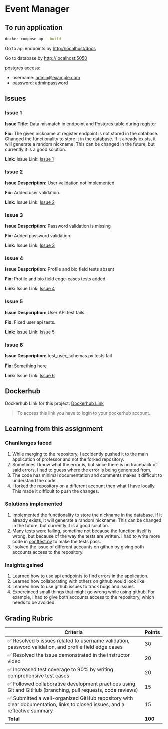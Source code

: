 # Event Manager

## To run application
```sh
docker compose up --build
```

Go to api endpoints by [http://localhost/docs](http://localhost/docs)


Go to database by [http://localhost:5050](http://localhost:5050)

postgres access:
- username: admin@example.com
- password: adminpassword


## Issues
### Issue 1
**Issue Title:** Data mismatch in endpoint and Postgres table during register

**Fix:** The given nickname at register endpoint is not stored in the database. Changed the functionality to store it in the database. If it already exists, it will generate a random nickname. This can be changed in the future, but currently it is a good solution.

**Link:**
Issue Link: [Issue 1](https://github.com/dj332/event_manager_hw10_is601/issues/1)

### Issue 2
**Issue Despcription:** User validation not implemented

**Fix:** Added user validation.

**Link:**
Issue Link: [Issue 2](https://github.com/dj332/event_manager_hw10_is601/issues/2)

### Issue 3
**Issue Despcription:** Password validation is missing

**Fix:** Added password validation.

**Link:**
Issue Link: [Issue 3](https://github.com/dj332/event_manager_hw10_is601/issues/3)

### Issue 4
**Issue Despcription:** Profile and bio field tests absent

**Fix:** Profile and bio field edge-cases tests added.

**Link:**
Issue Link: [Issue 4](https://github.com/dj332/event_manager_hw10_is601/issues/4)

### Issue 5
**Issue Despcription:** User API test fails

**Fix:** Fixed user api tests.

**Link:**
Issue Link: [Issue 5](https://github.com/dj332/event_manager_hw10_is601/issues/5)

### Issue 6
**Issue Despcription:** test_user_schemas.py tests fail

**Fix:** Something here

**Link:**
Issue Link: [Issue 6](https://github.com/dj332/event_manager_hw10_is601/issues/6)

## Dockerhub
Dockerhub Link for this project: [Dockerhub Link](https://hub.docker.com/repository/docker/dhjariwala/hw10/general)
>To access this link you have to login to your dockerhub account.

## Learning from this assignment
### Chanllenges faced
1. While merging to the repository, I accidently pushed it to the main application of professor and not the forked repository.
2. Sometimes I know what the error is, but since there is no traceback of said errors, I had to guess where the error is being generated from.
3. The code has minimal documentation and comments makes it difficult to understand the code.
4. I forked the repository on a different account then what I have locally. This made it difficult to push the changes.

### Solutions implemented
1. Implemented the functionality to store the nickname in the database. If it already exists, it will generate a random nickname. This can be changed in the future, but currently it is a good solution.
2. Many tests were failing, sometime not because the function itself is wrong, but because of the way the tests are written. I had to write more code in [conftest.py](tests/conftest.py) to make the tests pass.
3. I solved the issue of different accounts on github by giving both accounts access to the repository.

### Insights gained
1. Learned how to use api endpoints to find errors in the application.
2. Learned how collaborating with others on github would look like.
3. Learned how to use github issues to track bugs and issues.
4. Expereinced small things that might go wrong while using github. For example, I had to give both accounts access to the repository, which needs to be avoided.

## Grading Rubric

| Criteria                                                                                                                | Points |
|-------------------------------------------------------------------------------------------------------------------------|--------|
| ✅ Resolved 5 issues related to username validation, password validation, and profile field edge cases                      | 30     |
| ✅ Resolved the issue demonstrated in the instructor video                                                                 | 20     |
| ✅ Increased test coverage to 90% by writing comprehensive test cases                                                      | 20     |
| ✅ Followed collaborative development practices using Git and GitHub (branching, pull requests, code reviews)              | 15     |
| ✅ Submitted a well-organized GitHub repository with clear documentation, links to closed issues, and a reflective summary | 15     |
| **Total**                                                                                                               | **100**|